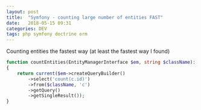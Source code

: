 ```yaml
---
layout: post
title:  "Symfony - counting large number of entities FAST"
date:   2018-05-15 09:31
categories: DEV
tags: php symfony doctrine orm
---
```


Counting entities the fastest way (at least the fastest way I found)

```php
function countEntities(EntityManagerInterface $em, string $className): int
{
    return current($em->createQueryBuilder()
        ->select('count(c.id)')
        ->from($className, 'c')
        ->getQuery()
        ->getSingleResult());
}

```
